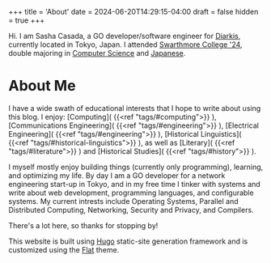 +++
title = 'About'
date = 2024-06-20T14:29:15-04:00
draft = false
hidden = true
+++

Hi. I am Sasha Casada, a GO developer/software engineer for [Diarkis](https://diarkis.io/), currently located in Tokyo, Japan. I attended [Swarthmore College '24](https://www.swarthmore.edu/), double majoring in [Computer Science](https://www.swarthmore.edu/computer-science) and [Japanese](https://www.swarthmore.edu/japanese).

# About Me

I have a wide swath of educational interests that I hope to write about using this blog. I enjoy: [Computing]( {{<ref "tags/#computing">}} ), [Communications Engineering]( {{<ref "tags/#engineering">}} ), [Electrical Engineering]( {{<ref "tags/#engineering">}} ), [Historical Linguistics]( {{<ref "tags/#historical-linguistics">}} ), as well as [Literary]( {{<ref "tags/#literature">}} ) and [Historical Studies]( {{<ref "tags/#history">}} ).

I myself mostly enjoy building things (currently only programming), learning, and optimizing my life. By day I am a GO developer for a network engineering start-up in Tokyo, and in my free time I tinker with systems and write about web development, programming languages, and configurable systems. My current intrests include Operating Systems, Parallel and Distributed Computing, Networking, Security and Privacy, and Compilers.

There's a lot here, so thanks for stopping by!

This website is built using [Hugo](https://gohugo.io/) static-site generation framework and is customized using the [Flat](https://themes.gohugo.io/themes/hugo-theme-flat/) theme.
